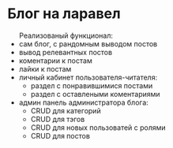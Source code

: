 <h1>Блог на ларавел</h1>
<ul>Реализованый функционал:
    <li>сам блог, с рандомным выводом постов</li>
    <li>вывод релевантных постов</li>
    <li>коментарии к постам</li>
    <li>лайки к постам</li>
    <li>личный кабинет пользователя-читателя:
        <ul>
            <li>раздел с понравившимися постами</li>
            <li>раздел с оставлеными коментариями</li>
        </ul>
    </li>
    <li>админ панель администратора блога:
        <ul>
            <li>CRUD для категорий</li>
            <li>CRUD для тэгов</li>
            <li>CRUD для новых пользоватей с ролями</li>
            <li>CRUD для постов</li>
        </ul>
</ul>
